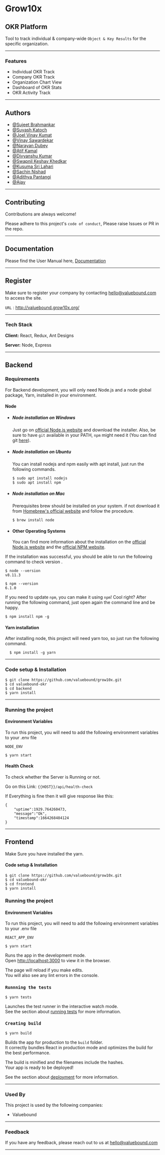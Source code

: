 # Grow10x
## OKR Platform
Tool to track individual & company-wide `Object & Key Results` for the specific organization.

---
### Features
- Individual OKR Track
- Company OKR Track
- Organization Chart View
- Dashboard of OKR Stats
- OKR Activity Track

---
## Authors
- [@Sujeet Brahmankar](https://github.com/sujeetbrahmankar)
- [@Suyash Katoch](https://github.com/suyash-vb)
- [@Joel Vinay Kumat](https://github.com/joel-vb)
- [@Vinay Sawardekar](https://github.com/Vinay-Sawardekar)
- [@Narayan Dubey](https://github.com/narayand-vb)
- [@Atif Kamal](https://github.com/hafizaatifkamal)
- [@Divyanshu Kumar](https://github.com/Divyanshu-0001)
- [@Swapnil Keshav Khedkar](https://github.com/swapnilkhedkar-vb)
- [@Kusuma Sri Lahari](https://github.com/kusuma-vb)
- [@Sachin Nishad](https://github.com/nishad-valuebound)
- [@Adithya Pantangi](https://github.com/Adithya-Pantangi)
- [@Ajay](https://github.com/Ajay-VB-364)

---
## Contributing

Contributions are always welcome!

Please adhere to this project's `code of conduct`, Please raise Issues or PR in the repo.

---
## Documentation

Please find the User Manual here,
[Documentation](https://docs.google.com/document/d/e/2PACX-1vSTfYw-Tjh2hmJPcwFy0ItYqpM5G4ak6oanfQYy2hsesxfasNSc-bUd3M0NtYyxz3ykzAxsQthMurDD/pub)

---
## Register

Make sure to register your company by contacting hello@valuebound.com to access the site.

`URL` : http://valuebound.grow10x.org/

---
### Tech Stack

**Client:** React, Redux, Ant Designs

**Server:** Node, Express

---
## Backend
### Requirements

For Backend development, you will only need Node.js and a node global package, Yarn, installed in your environment.

#### Node
- ##### Node installation on Windows

  Just go on [official Node.js website](https://nodejs.org/) and download the installer.
Also, be sure to have `git` available in your PATH, `npm` might need it (You can find git [here](https://git-scm.com/)).

- ##### Node installation on Ubuntu

  You can install nodejs and npm easily with apt install, just run the following commands.

      $ sudo apt install nodejs
      $ sudo apt install npm

- ##### Node installation on Mac

  Prerequisites
  brew should be installed on your system. if not download it from [Homebrew's official website](https://brew.sh/) and follow the procedure.

      $ brew install node

- #### Other Operating Systems
  You can find more information about the installation on the [official Node.js website](https://nodejs.org/) and the [official NPM website](https://npmjs.org/).

If the installation was successful, you should be able to run the following command to check version .

    $ node --version
    v8.11.3

    $ npm --version
    6.1.0

If you need to update `npm`, you can make it using `npm`! Cool right? After running the following command, just open again the command line and be happy.

    $ npm install npm -g

#### Yarn installation
  After installing node, this project will need yarn too, so just run the following command.

      $ npm install -g yarn
---
### Code setup & Installation

    $ git clone https://github.com/valuebound/grow10x.git
    $ cd valuebound-okr
    $ cd backend
    $ yarn install
---
### Running the project
#### Environment Variables

To run this project, you will need to add the following environment variables to your .env file

`NODE_ENV`

    $ yarn start
#### Health Check
To check whether the Server is Running or not.

Go on this Link: `{{HOST}}/api/health-check`

If Everything is fine then it will give response like this:
```
{
    "uptime":1929.764260473,
    "message":"Ok",
    "timestamp":1664268484124
}
```
---
## Frontend
Make Sure you have installed the yarn.

#### Code setup & Installation

    $ git clone https://github.com/valuebound/grow10x.git
    $ cd valuebound-okr
    $ cd frontend
    $ yarn install

### Running the project
#### Environment Variables

To run this project, you will need to add the following environment variables to your .env file

`REACT_APP_ENV`

    $ yarn start

Runs the app in the development mode.\
Open [http://localhost:3000](http://localhost:3000) to view it in the browser.

The page will reload if you make edits.\
You will also see any lint errors in the console.

### `Runnning the tests`

    $ yarn tests

Launches the test runner in the interactive watch mode.\
See the section about [running tests](https://facebook.github.io/create-react-app/docs/running-tests) for more information.

### `Creating build`

    $ yarn build

Builds the app for production to the `build` folder.\
It correctly bundles React in production mode and optimizes the build for the best performance.

The build is minified and the filenames include the hashes.\
Your app is ready to be deployed!

See the section about [deployment](https://facebook.github.io/create-react-app/docs/deployment) for more information.

---
### Used By

This project is used by the following companies:

- Valuebound

---
### Feedback

If you have any feedback, please reach out to us at hello@valuebound.com

---